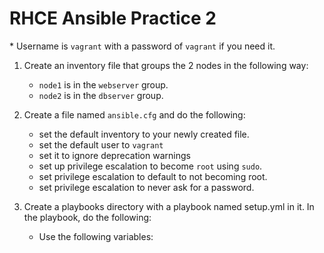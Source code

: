 # RHCE Ansible Practice 2

\* Username is `vagrant` with a password of `vagrant` if you need it.

1. Create an inventory file that groups the 2 nodes in the following way:
    - `node1` is in the `webserver` group.
    - `node2` is in the `dbserver` group.

2. Create a file named `ansible.cfg` and do the following:
    - set the default inventory to your newly created file.
    - set the default user to `vagrant`
    - set it to ignore deprecation warnings
    - set up privilege escalation to become `root` using `sudo`.
    - set privilege escalation to default to not becoming root.
    - set privilege escalation to never ask for a password.

3. Create a playbooks directory with a playbook named setup.yml in it. In the playbook, do the following:
    - Use the following variables:
        